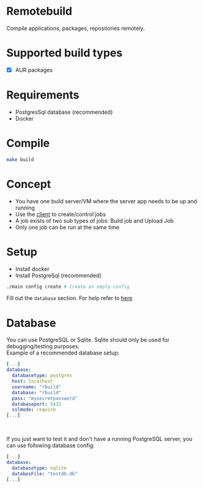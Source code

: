 # Remotebuild
Compile applications, packages, repositories remotely.

# Supported build types
- [x] AUR packages

# Requirements
- PostgresSql database (recommended)
- Docker

# Compile
```bash
make build
```

# Concept
* You have one build server/VM where the server app needs to be up and running
* Use the [client]("https://github.com/JojiiOfficial/RemoteBuildClient") to create/control jobs
* A job exists of two sub types of jobs: Build job and Upload Job
* Only one job can be run at the same time

# Setup
* Install docker 
* Install PostgreSql (recommended)

```bash
./main config create # Create an empty config
```

Fill out the `database` section. For help refer to [here](#database)

# Database
You can use PostgreSQL or Sqlite. Sqlite should only be used for debugging/testing purposes.<br>
Example of a recommended database setup:

```yaml
[...]
database:
  databasetype: postgres
  host: localhost
  username: "rbuild"
  database: "rbuild"
  pass: "mysecretpassword"
  databaseport: 5432
  sslmode: require
[...]
```
<br>

If you just want to test it and don't have a running PostgreSQL server, you can use following database config:

```yaml
[...]
database:
  databasetype: sqlite
  databesFile: "testdb.db"
[...]
```
